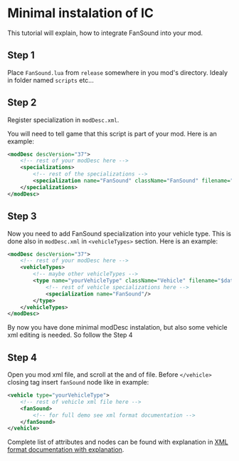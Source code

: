 # Minimal instalation of IC

This tutorial will explain, how to integrate FanSound into your mod.

## Step 1

Place `FanSound.lua` from `release` somewhere in you mod's directory. Idealy in folder named `scripts` etc...

## Step 2

Register specialization in `modDesc.xml`.

You will need to tell game that this script is part of your mod. Here is an example:

```xml
<modDesc descVersion="37">
	<!-- rest of your modDesc here -->
	<specializations>
		<!-- rest of the specializations -->
		<specialization name="FanSound" className="FanSound" filename="__path_to_script__/FanSound.lua"/>
	</specializations>
</modDesc>
```

## Step 3

Now you need to add FanSound specialization into your vehicle type. This is done also in `modDesc.xml` in `<vehicleTypes>` section. Here is an example:

```xml
<modDesc descVersion="37">
	<!-- rest of your modDesc here -->
	<vehicleTypes>
		<!-- maybe other vehicleTypes -->
		<type name="yourVehicleType" className="Vehicle" filename="$dataS/scripts/vehicles/Vehicle.lua">
			<!-- rest of vehicle specializations here -->
			<specialization name="FanSound"/>
		</type>
	</vehicleTypes>
</modDesc>
```

By now you have done minimal modDesc instalation, but also some vehicle xml editing is needed. So follow the Step 4

## Step 4

Open you mod xml file, and scroll at the and of file. Before `</vehicle>` closing tag insert `fanSound` node like in example:

```xml
<vehicle type="yourVehicleType">
	<!-- rest of vehicle xml file here -->
	<fanSound>
		<!-- for full demo see xml format documentation -->
	</fanSound>
</vehicle>
```

Complete list of attributes and nodes can be found with explanation in [XML format documentation with explanation](./XMLFormatDocumentation.md).
